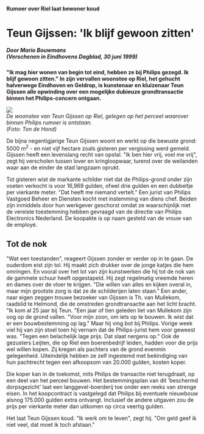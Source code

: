 #### Rumoer over Riel laat bewoner koud

# Teun Gijssen: 'Ik blijf gewoon zitten'

##### Door Mario Bouwmans<br/>(Verschenen in Eindhovens Dagblad, 30 juni 1999)

**&quot;Ik mag hier wonen van begin tot eind, hebben ze bij Philips gezegd. Ik 
			blijf gewoon zitten.&quot; In zijn vervallen woonstee op Riel, het gehucht 
			halverwege Eindhoven en Geldrop, is kunstenaar en kluizenaar Teun Gijssen alle 
			opwinding over een mogelijke dubieuze grondtransactie binnen het 
			Philips-concern ontgaan.**
      
![ ](images/19990630ed.jpg)<br/>
_De woonstee van Teun Gijssen op Riel, gelegen op het perceel waarover binnen Philips rumoer is ontstaan.<br>
(Foto: Ton de Hond)_

De bijna negentigjarige Teun Gijssen woont en werkt op die bewuste grond: 
5000&nbsp;m<sup>2</sup> - en niet vijf hectare zoals gisteren per vergissing 
werd gemeld. Gijssen heeft een levenslang recht van opstal. &quot;Ik ben hier 
vrij, voel me vrij&quot;, zegt hij verscholen tussen lover en kringloopwaar, 
turend over de weilanden waar aan de einder de stad langzaam oprukt.

Tot gisteren wist de markante schilder niet dat de Philips-grond onder zijn 
voeten verkocht is voor 16,969 gulden, ofwel drie gulden en een dubbeltje per 
vierkante meter. &quot;Dat heeft me niemand vertelt.&quot; Een jurist van 
Philips Vastgoed Beheer en Diensten kocht met instemming van diens chef. Beiden 
zijn inmiddels door hun werkgever geschorst omdat ze waarschijnlijk niet de 
vereiste toestemming hebben gevraagd van de directie van Philips Electronics 
Nederland. De koopakte is op naam gesteld van de vrouw van de employé.

## Tot de nok

&quot;Wat een toestanden&quot;, reageert Gijssen zonder er verder op in te 
gaan. De ouderdom eist zijn tol. Hij maakt zich drukker over de jonge katjes 
die hem omringen. En vooral over het lot van zijn kunstwerken die hij tot de 
nok van de gammele schuur heeft opgestapeld. Hij zegt regelmatig vreemde heren 
en dames over de vloer te krijgen. &quot;Die willen van alles en kijken overal 
in, maar mijn grootste zorg is dat ze de schilderijen laten staan.&quot;
Een ander, naar eigen zeggen trouwe bezoeker van Gijssen is Th. van Mullekom, 
raadslid te Helmond, die de omstreden grondtransactie aan het licht bracht. 
&quot;Ik kom al 25 jaar bij Teun. &quot;Een jaar of tien geleden liet van 
Mullekom zijn oog op de grond vallen. &quot;Voor mijn zoon, om iets op te 
bouwen. Ik wist dat er een bouwbestemming op lag.&quot; Maar hij ving bot bij 
Philips. Vorige week viel hij van zijn stoel toen hij vernam dat de 
Philips-jurist hem voor geweest was. &quot;Tegen een belachelijk lage prijs. 
Dat slaat nergens op.&quot; Ook de gezusters Leijten, die op Riel een 
boerenbedrijf leiden, hadden voor die prijs wel willen kopen. Zij kregen als 
pachters van de grond evenmin gelegenheid. Uiteindelijk hebben ze zelf 
ingestemd met be&euml;indiging van hun pachtrecht tegen een afkoopsom van 20.000 
gulden, kosten koper.

Die koper kan in de toekomst, mits Philips de transactie niet terugdraait, op 
een deel van het perceel bouwen. Het bestemmingsplan van dit 'beschermd 
dorpsgezicht' laat een langgevel-boerderij toe onder een reeks van strenge 
eisen. In het koopcontract is vastgelegd dat Philips bij eventuele nieuwbouw 
alsnog 175.000 gulden extra ontvangt. Inclusief de andere uitgaven zou de prijs 
per vierkante meter dan uitkomen op circa veertig gulden.

Het laat Teun Gijssen koud. &quot;Ik werk om te leven&quot;, zegt hij. &quot;Om 
geld geef ik niet veel, dat moet ik toch afstaan.&quot;
